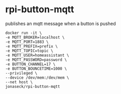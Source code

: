 # rpi-button-mqtt

publishes an mqtt message when a button is pushed

```
docker run -it \
-e MQTT_BROKER=localhost \
-e MQTT_PORT=1883 \
-e MQTT_PREFIX=prefix \
-e MQTT_TOPIC=topic \
-e MQTT_USER=homeassistant \
-e MQTT_PASSWORD=password \
-e BUTTON_CHANNEL=17 \
-e BUTTON_BOUNCETIME=1000 \
--privileged \
--device /dev/mem:/dev/mem \
--net host \
jonaseck/rpi-button-mqtt
```
